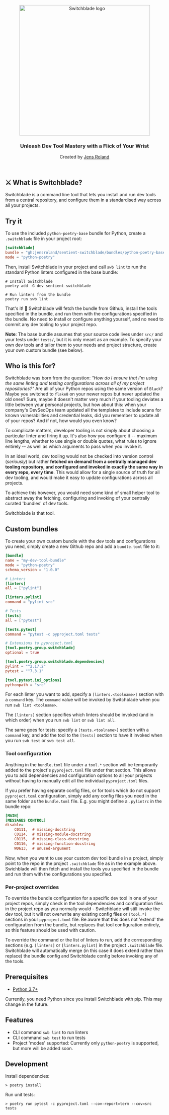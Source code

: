 <!-- markdownlint-disable first-line-h1 line-length no-inline-html -->
<p align="center">
  <a href="https://github.com/JensRoland/sentient-switchblade">
    <img src="https://jensroland.com/switchblade/assets/switchblade-logotype.png" width="415px" alt="Switchblade logo" />
  </a>
</p>

<h3 align="center">Unleash Dev Tool Mastery with a Flick of Your Wrist</h3>
<p align="center">Created by <a href="https://jensroland.com/">Jens Roland</a></p>

<br />

## ⚔️ What is Switchblade?

Switchblade is a command line tool that lets you install and run dev tools from a central repository, and configure them in a standardised way across all your projects.

## Try it

To use the included `python-poetry-base` bundle for Python, create a `.switchblade` file in your project root:

```toml
[switchblade]
bundle = "gh:jensroland/sentient-switchblade/bundles/python-poetry-base"
mode = "python-poetry"
```

Then, install Switchblade in your project and call `swb lint` to run the standard Python linters configured in the base bundle:

```shell
# Install Switchblade
poetry add -G dev sentient-switchblade

# Run linters from the bundle
poetry run swb lint
```

That's it! :tada: Switchblade will fetch the bundle from Github, install the tools specified in the bundle, and run them with the configurations specified in the bundle. No need to install or configure anything yourself, and no need to commit any dev tooling to your project repo.

**Note**: The base bundle assumes that your source code lives under `src/` and your tests under `tests/`, but it is only meant as an example. To specify your own dev tools and tailor them to your needs and project structure, create your own custom bundle (see below).

## Who is this for?

Switchblade was born from the question: *"How do I ensure that I'm using the same linting and testing configurations across all of my project repositories?"* Are all of your Python repos using the same version of `Black`? Maybe you switched to `flake8` on your newer repos but never updated the old ones? Sure, maybe it doesn't matter very much if your tooling deviates a little between your personal projects, but how about this: when your company's DevSecOps team updated all the templates to include scans for known vulnerabilities and credential leaks, did you remember to update all of your repos? And if not, how would you even know?

To complicate matters, developer tooling is not simply about choosing a particular linter and firing it up. It's also how you configure it -- maximum line lengths, whether to use single or double quotes, what rules to ignore entirely -- as well as which arguments to pass when you invoke it.

<!-- Every software engineering organisation has to deal with these issues, and while many solutions exist, they are hardly perfect:

1. Provide project templates with dev tooling built-in, and use those templates to create new projects. This works well initially, but results in duplicated configuration files and makes all subsequent configuration updates both time consuming and error prone, since they have to be made in all projects at once.
2. Let configs be duplicated across projects and use [a meta-repo tool](https://github.com/mateodelnorte/meta) to perform cross-repo updates. This requires a non-trivial amount of setup and maintenance, and updating a dev configuration still requires committing changes in every repo.
3. Combine all dev tooling in a package and install it in every project. This works for some types of tooling, but many tools require their config files to exist in the project root rather than inside a package. It also usually requires committing changes (e.g. the updated lockfile) in every repo to get the latest configurations.
4. Use a monorepo; have one set of dev tools included in the repo and use it for everything. This can actually be a great solution, but it's not always possible or desirable to use a monorepo.
5. Something custom involving Docker containers and prebaked images with dev tools. This involves a lot of complexity and overhead, plus you get all the limitations of the package solution. -->

In an ideal world, dev tooling would not be checked into version control (*seriously*) but rather **fetched on demand from a centrally managed dev tooling repository, and configured and invoked in exactly the same way in every repo, every time**. This would allow for a single source of truth for all dev tooling, and would make it easy to update configurations across all projects.

To achieve this however, you would need some kind of small helper tool to abstract away the fetching, configuring and invoking of your centrally curated 'bundles' of dev tools.

Switchblade is that tool.

## Custom bundles

To create your own custom bundle with the dev tools and configurations you need, simply create a new Github repo and add a `bundle.toml` file to it:

```toml
[bundle]
name = "my-dev-tool-bundle"
mode = "python-poetry"
schema_version = "1.0.0"

# Linters
[linters]
all = ["pylint"]

[linters.pylint]
command = "pylint src"

# Tests
[tests]
all = ["pytest"]

[tests.pytest]
command = "pytest -c pyproject.toml tests"

# Extensions to pyproject.toml
[tool.poetry.group.switchblade]
optional = true

[tool.poetry.group.switchblade.dependencies]
pylint = "^2.17.2"
pytest = "^7.3.1"

[tool.pytest.ini_options]
pythonpath = "src"
```

For each linter you want to add, specify a `[linters.<toolname>]` section with a `command` key. The `command` value will be invoked by Switchblade when you run `swb lint <toolname>`.

The `[linters]` section specifies which linters should be invoked (and in which order) when you run `swb lint` or `swb lint all`.

The same goes for tests: specify a `[tests.<toolname>]` section with a `command` key, and add the tool to the `[tests]` section to have it invoked when you run `swb test` or `swb test all`.

### Tool configuration

Anything in the `bundle.toml` file under a `tool.*` section will be temporarily added to the project's `pyproject.toml` file under that section. This allows you to add dependencies and configuration options to all your projects without having to manually edit all the individual `pyproject.toml` files.

If you prefer having separate config files, or for tools which do not support `pyproject.toml` configuration, simply add any config files you need in the same folder as the `bundle.toml` file. E.g. you might define a `.pylintrc` in the bundle repo:

```ini
[MAIN]
[MESSAGES CONTROL]
disable=
    C0111,  # missing-docstring
    C0114,  # missing-module-docstring
    C0115,  # missing-class-docstring
    C0116,  # missing-function-docstring
    W0613,  # unused-argument
```

Now, when you want to use your custom dev tool bundle in a project, simply point to the repo in the project `.switchblade` file as in the example above. Swichblade will then fetch and install the tools you specified in the bundle and run them with the configurations you specified.

### Per-project overrides

To override the bundle configuration for a specific dev tool in one of your project repos, simply check in the tool dependencies and configuration files in the project repo as you normally would - Switchblade will still invoke the dev tool, but it will not overwrite any existing config files or `[tool.*]` sections in your `pyproject.toml` file. Be aware that this does not 'extend' the configuration from the bundle, but replaces that tool configuration entirely, so this feature should be used with caution.

To override the command or the list of linters to run, add the corresponding sections (e.g. `[linters]` or `[linters.pylint]` in the project `.switchblade` file. Switchblade will automatically merge (in this case it does extend rather than replace) the bundle config and Switchblade config before invoking any of the tools.

## Prerequisites

- [Python 3.7+](https://www.python.org/downloads/)

Currently, you need Python since you install Switchblade with pip. This may change in the future.

## Features

- CLI command `swb lint` to run linters
- CLI command `swb test` to run tests
- Project 'modes' supported: Currently only `python-poetry` is supported, but more will be added soon.

## Development

Install dependencies:

```shell
> poetry install
```

Run unit tests:

```shell
> poetry run pytest -c pyproject.toml --cov-report=term --cov=src tests
```
